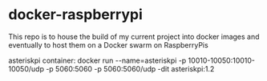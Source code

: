 # docker-raspberrypi

This repo is to house the build of my current project into docker images and eventually to host them on a Docker swarm on RaspberryPis

asteriskpi container:
docker run --name=asteriskpi -p 10010-10050:10010-10050/udp -p 5060:5060 -p 5060:5060/udp -dit asteriskpi:1.2

